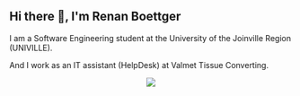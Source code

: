## Hi there 👋, I'm Renan Boettger

I am a Software Engineering student at the University of the Joinville Region (UNIVILLE).

And I work as an IT assistant (HelpDesk) at Valmet Tissue Converting.
<p align="center">
  <a href="https://skillicons.dev">
    <img src="https://skillicons.dev/icons?i=html,css,javascript,java,spring,postgres,mysql,git," />
  </a>
</p>

